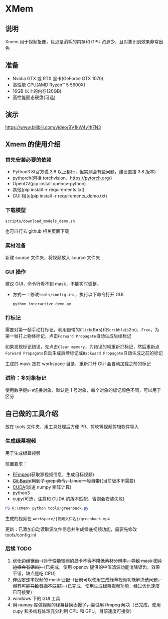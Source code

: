 # XMem

## 说明

Xmem 用于视频抠像，优点是消耗的内存和 GPU 资源少，且对象识别效果非常出色

## 准备

- Nvidia GTX 或 RTX 显卡(GeForce GTX 1070)
- 高性能 CPU(AMD Ryzen™ 5 5600X)
- 16GB 以上的内存(20GB)
- 高性能固态硬盘(可选)

## 演示

<https://www.bilibili.com/video/BV1kW4y1h7N3>

## Xmem 的使用介绍

### 首先安装必要的依赖

- Python3.8(官方说 3.8 以上都行，但实测会有些问题，建议直接 3.8 版本)
- pythorch(包括 torchvision，<https://pytorch.org/>)
- OpenCV(pip install opencv-python)
- 其他(pip install -r requirements.txt)
- GUI 相关(pip install -r requirements_demo.txt)

### 下载模型

```cmd
scripts/download_models_demo.sh
```

也可自行去 github 相关页面下载

### 素材准备

新建 source 文件夹，将视频放入 source 文件夹

### GUI 操作

建议 GUI，命令行看不到 mask，不能实时调整。

- 方式一：修改`tools/config.ini`，执行以下命令打开 GUI

  ```cmd
  python interactive_demo.py
  ```

### 打标记

需要对第一帧手动打标记，利用自带的`Click`(fbrs)和`Scribble`(s2m)、`Free`，为第一帧打上物体标记，点击`Forward Propagate`自动生成后续标记

如果发现标记错误，先点击`Clear memory`，为错误的帧重新打标记，然后重新点`Forward Propagate`自动生成后续标记或`Backward Propagate`自动生成之前的标记

生成的 mask 放在 workspace 目录，重新打开 GUI 会自动加载之前的标记

### 进阶：多对象标记

使用数字键`0-9`切换对象，默认是 1 号对象，每个对象的标记颜色不同，可以用于区分

## 自己做的工具介绍

放在 tools 文件夹，用工具处理后方便 PR、剪映等视频剪辑软件导入

### 生成绿幕视频

用于生成绿幕视频

前置要求：

- [FFmpeg](https://ffmpeg.org/download.html#build-windows)(获取源视频信息，生成目标视频)
- ~~[Git Bash](https://gitforwindows.org/)(用到了 grep 命令，Linux 一般自带)~~(当前版本不需要)
- [CUDA](https://developer.nvidia.com/cuda-downloads?target_os=Windows&target_arch=x86_64&target_version=10&target_type=exe_local)(加速 numpy 矩阵计算)
- python3
- cupy(可选，注意和 CUDA 的版本匹配，否则会安装失败)

```powershell
PS H:\XMem> python tools/greenback.py
```

生成的视频在 `workspace/{视频文件名}/greenback.mp4`

更新：已添加自动读取源文件信息并生成绿底视频功能，需要先修改 tools/config.ini

### 后续 TODO

1. ~~优化边缘锯齿（对于性能较弱的显卡不得不降低素材分辨率，导致 mask 图片边缘会有锯齿）~~（已完成，使用 opencv 提供的中值滤波功能消除锯齿，效果不错，缺点是吃 CPU）
2. ~~非固定速率视频的 mask 匹配（目前可以使用生成绿幕视频功能解决该问题，但有可能导致音画不匹配）~~（已完成，使用生成绿幕视频功能，经过优化速度已可接受）
3. windows 下的 GUI 工具
4. ~~用 numpy 库做视频的绿幕替换太慢了，尝试用 ffmpeg 解决~~（已完成，使用 cupy 和多线程处理充分利用 CPU 和 GPU，目前速度可接受）
